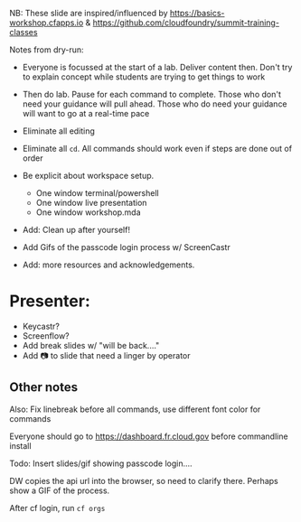 
NB: These slide are inspired/influenced by https://basics-workshop.cfapps.io & https://github.com/cloudfoundry/summit-training-classes

Notes from dry-run:

- Everyone is focussed at the start of a lab. Deliver content then. Don't try to explain concept while students are trying to get things to work
- Then do lab. Pause for each command to complete. Those who don't need your guidance will pull ahead. Those who do need your guidance will want to go at a real-time pace
- Eliminate all editing
- Eliminate all `cd`. All commands should work even if steps are done out of order
- Be explicit about workspace setup.
  - One window terminal/powershell
  - One window live presentation
  - One window workshop.mda

- Add: Clean up after yourself!

- Add Gifs of the passcode login process w/ ScreenCastr

- Add: more resources and acknowledgements.

# Presenter: 

- Keycastr?
- Screenflow?
- Add break slides w/ "will be back...."
- Add :camera: to slide that need a linger by operator


Other notes
---

Also: Fix linebreak before all commands, use different font color for commands

Everyone should go to https://dashboard.fr.cloud.gov before commandline install

Todo: Insert slides/gif showing passcode login....

  DW copies the api url into the browser, so need to clarify there. Perhaps show a GIF of the process.

After cf login, run `cf orgs`
